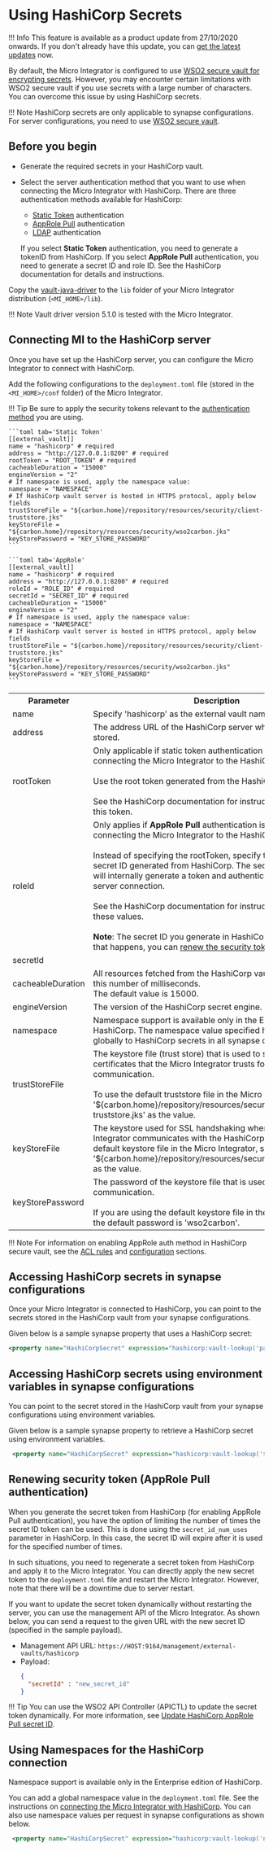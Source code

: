 # Using HashiCorp Secrets 

!!! Info
    This feature is available as a product update from 27/10/2020 onwards. If you don't already have this update, you can [get the latest updates](https://updates.docs.wso2.com/en/latest/updates/overview/) now.

By default, the Micro Integrator is configured to use [WSO2 secure vault for encrypting secrets]({{base_path}}/install-and-setup/setup/security/encrypting-plain-text). However, you may encounter certain limitations with WSO2 secure vault if you use secrets with a large number of characters. You can overcome this issue by using HashiCorp secrets.

!!! Note
    HashiCorp secrets are only applicable to synapse configurations. For server configurations, you need to use [WSO2 secure vault]({{base_path}}/install-and-setup/setup/security/encrypting-plain-text).

## Before you begin

-   Generate the required secrets in your HashiCorp vault. 
-   Select the server authentication method that you want to use when connecting the Micro Integrator with HashiCorp. There are three authentication methods available for HashiCorp:

    -   [Static Token](https://learn.hashicorp.com/tutorials/vault/tokens?in=vault/auth-methods) authentication
    -   [AppRole Pull](https://learn.hashicorp.com/tutorials/vault/approle) authentication
    -   [LDAP](https://learn.hashicorp.com/tutorials/vault/openldap) authentication

    If you select <b>Static Token</b> authentication, you need to generate a tokenID from HashiCorp. If you select <b>AppRole Pull</b> authentication, you need to generate a secret ID and role ID. See the HashiCorp documentation for details and instructions.

Copy the [vault-java-driver](https://github.com/BetterCloud/vault-java-driver) to the `lib` folder of your Micro Integrator distribution (`<MI_HOME>/lib`). 

!!! Note
    Vault driver version 5.1.0 is tested with the Micro Integrator.

## Connecting MI to the HashiCorp server

Once you have set up the HashiCorp server, you can configure the Micro Integrator to connect with HashiCorp.

Add the following configurations to the `deployment.toml` file (stored in the `<MI_HOME>/conf` folder) of the Micro Integrator.

!!! Tip
    Be sure to apply the security tokens relevant to the [authentication method](#before-you-begin) you are using. 


    ```toml tab='Static Token'
    [[external_vault]]
    name = "hashicorp" # required
    address = "http://127.0.0.1:8200" # required
    rootToken = "ROOT_TOKEN" # required
    cacheableDuration = "15000"
    engineVersion = "2"
    # If namespace is used, apply the namespace value:
    namespace = "NAMESPACE"
    # If HashiCorp vault server is hosted in HTTPS protocol, apply below fields
    trustStoreFile = "${carbon.home}/repository/resources/security/client-truststore.jks"
    keyStoreFile = "${carbon.home}/repository/resources/security/wso2carbon.jks"
    keyStorePassword = "KEY_STORE_PASSWORD"
    ```

    ```toml tab='AppRole'
    [[external_vault]]
    name = "hashicorp" # required
    address = "http://127.0.0.1:8200" # required
    roleId = "ROLE_ID" # required
    secretId = "SECRET_ID" # required
    cacheableDuration = "15000"
    engineVersion = "2"
    # If namespace is used, apply the namespace value:
    namespace = "NAMESPACE"
    # If HashiCorp vault server is hosted in HTTPS protocol, apply below fields
    trustStoreFile = "${carbon.home}/repository/resources/security/client-truststore.jks"
    keyStoreFile = "${carbon.home}/repository/resources/security/wso2carbon.jks"
    keyStorePassword = "KEY_STORE_PASSWORD"
    ```

<table>
    <tr>
        <th>
            Parameter
        </th>
        <th>
            Description
        </th>
    </tr>
    <tr>
        <td>
            name
        </td>
        <td>
            Specify 'hashicorp' as the external vault name.
        </td>
    </tr>
    <tr>
        <td>
            address
        </td>
        <td>
            The address URL of the HashiCorp server where the secrets are stored.
        </td>
    </tr>
    <tr>
        <td>
            rootToken
        </td>
        <td>
            Only applicable if static token authentication is used when connecting the Micro Integrator to the HashiCorp server.</br></br>
            Use the root token generated from the HashiCorp server.</br></br> See the HashiCorp documentation for instructions on generating this token.
        </td>
    </tr>
    <tr>
        <td>
            roleId
        </td>
        <td colspan="2">
            Only applies if <b>AppRole Pull</b> authentication is used when connecting the Micro Integrator to the HashiCorp server.</br></br> 
            Instead of specifying the rootToken, specify the role ID and secret ID generated from HashiCorp. The secret ID and role ID will internally generate a token and authenticate the HashiCorp server connection.</br></br> 
            See the HashiCorp documentation for instructions on generating these values.</br></br> 
            <b>Note</b>: The secret ID you generate in HashiCorp may expire. If that happens, you can <a href="#renewing-security-token-approle-pull-authentication">renew the security token</a>. 
        </td>
    </tr>
    <tr>
        <td>
            secretId
        </td>
    </tr>
    <tr>
        <td>
            cacheableDuration
        </td>
        <td>
            All resources fetched from the HashiCorp vault are cached for this number of milliseconds.</br>
            The default value is 15000. 
        </td>
    </tr>
    <tr>
        <td>
            engineVersion
        </td>
        <td>
            The version of the HashiCorp secret engine. 
        </td>
    </tr>
    <tr>
        <td>
            namespace
        </td>
        <td>
            Namespace support is available only in the Enterprise edition of HashiCorp.
            The namespace value specified here applies globally to HashiCorp secrets in all synapse configurations. 
        </td>
    </tr>
    <tr>
        <td>
            trustStoreFile
        </td>
        <td>
            The keystore file (trust store) that is used to store the digital certificates that the Micro Integrator trusts for SSL communication.</br></br>
            To use the default truststore file in the Micro Integrator, specify '&#36;{carbon.home}/repository/resources/security/client-truststore.jks' as the value.
        </td>
    </tr>
    <tr>
        <td>
            keyStoreFile
        </td>
        <td>
            The keystore used for SSL handshaking when the Micro Integrator communicates with the HashiCorp server. To use the default keystore file in the Micro Integrator, specify '&#36;{carbon.home}/repository/resources/security/wso2carbon.jks' as the value.
        </td>
    </tr>
    <tr>
        <td>
            keyStorePassword
        </td>
        <td>
            The password of the keystore file that is used for SSL communication.</br></br>
            If you are using the default keystore file in the Micro Integrator, the default password is 'wso2carbon'.
        </td>
    </tr>
</table>

!!! Note
    For information on enabling AppRole auth method in HashiCorp secure vault, see the [ACL rules](https://www.vaultproject.io/docs/secrets/kv/kv-v2#acl-rules) and [configuration](https://www.vaultproject.io/docs/auth/approle#configuration) sections.


## Accessing HashiCorp secrets in synapse configurations

Once your Micro Integrator is connected to HashiCorp, you can point to the secrets stored in the HashiCorp vault from your synapse configurations.

Given below is a sample synapse property that uses a HashiCorp secret:

```xml
<property name="HashiCorpSecret" expression="hashicorp:vault-lookup('path-name', 'field-name') />
```
    
## Accessing HashiCorp secrets using environment variables in synapse configurations

You can point to the secret stored in the HashiCorp vault from your synapse configurations using environment variables.

Given below is a sample synapse property to retrieve a HashiCorp secret using environment variables.

```xml
 <property name="HashiCorpSecret" expression="hashicorp:vault-lookup('$env:path-name', '$env:field-name')" />
```

## Renewing security token (AppRole Pull authentication)

When you generate the secret token from HashiCorp (for enabling AppRole Pull authentication), you have the option of limiting the number of times the secret ID token can be used. This is done using the `secret_id_num_uses` parameter in HashiCorp. In this case, the secret ID will expire after it is used for the specified number of times. 

In such situations, you need to regenerate a secret token from HashiCorp and apply it to the Micro Integrator. You can directly apply the new secret token to the `deployment.toml` file and restart the Micro Integrator. However, note that there will be a downtime due to server restart. 

If you want to update the secret token dynamically without restarting the server, you can use the management API of the Micro Integrator. As shown below, you can send a request to the given URL with the new secret ID (specified in the sample payload).

-   Management API URL: `https://HOST:9164/management/external-vaults/hashicorp`
-   Payload:
    ```json
    {
      "secretId" : "new_secret_id" 
    }
    ```

!!! Tip
    You can use the WSO2 API Controller (APICTL) to update the secret token dynamically. For more information, see [Update HashiCorp AppRole Pull secret ID]({{base_path}}/observe-and-manage/managing-integrations-with-apictl/#update-hashicorp-approle-pull-secret-id).

## Using Namespaces for the HashiCorp connection

Namespace support is available only in the Enterprise edition of HashiCorp. 

You can add a global namespace value in the `deployment.toml` file. See the instructions on [connecting the Micro Integrator with HashiCorp](#connecting-mi-to-the-hashicorp-server). You can also use namespace values per request in synapse configurations as shown below.

```xml
 <property name="HashiCorpSecret" expression="hashicorp:vault-lookup('namespace', 'path-name', 'field-name') />
```